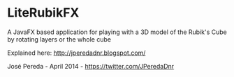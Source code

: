 LiteRubikFX
===========

A JavaFX based application for playing with a 3D model of the Rubik's Cube by rotating 
layers or the whole cube

Explained here: http://jperedadnr.blogspot.com/
 
José Pereda - April 2014 - https://twitter.com/JPeredaDnr